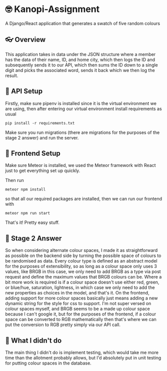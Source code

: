 # 🤓 Kanopi-Assignment

A Django/React application that generates a swatch of five random colours

## 👓 Overview

This application takes in data under the JSON structure where a member has the data of their name, ID, and home city, which then logs the ID and subsequently sends it to our API, which then sums the ID down to a single digit and picks the associated word, sends it back which we then log the result.


## 🔨 API Setup

Firstly, make sure pipenv is installed since it is the virtual environment we are using, then after entering our virtual environment install requirements as usual
```
pip install -r requirements.txt
```
Make sure you run migrations (there are migrations for the purposes of the stage 2 answer) and run the server.

## 🔨 Frontend Setup

Make sure Meteor is installed, we used the Meteor framework with React just to get everything set up quickly.

Then run
```
meteor npm install
```
so that all our required packages are installed, then we can run our frontend with
```
meteor npm run start
```

That's it! Pretty easy stuff.

## 🧠 Stage 2 Answer

So when considering alternate colour spaces, I made it as straightforward as possible on the backend side by turning the possible space of colours to be randomised as data. Every colour type is defined as an abstract model for the purposes of extensibility, so as long as a colour space only uses 3 values, like BRGB in this case, we only need to add BRGB as a type via post request and define the maximum values that BRGB colours can be. Where a bit more work is required is if a colour space doesn't use either red, green, or blue/hue, saturation, lightness, in which case we only need to add the new properties as choices in the model, and that's it. On the frontend, adding support for more colour spaces basically just means adding a new dynamic string for the style for css to support. I'm not super versed on colour spaces myself, and BRGB seems to be a made up colour space because I can't google it, but for the purposes of the frontend, if a colour space can be converted to RGB mathematically then that's where we can put the conversion to RGB pretty simply via our API call.

## 🤔 What I didn't do

The main thing I didn't do is implement testing, which would take me more time than the allotment probably allows, but I'd absolutely put in unit testing for putting colour spaces in the database.

